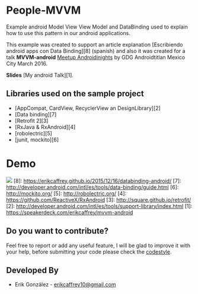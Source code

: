 # People-MVVM
Example android Model View View Model and DataBinding used to explain how to use this pattern in our android applications.

This example was created to support an article explanation [Escribiendo android apps con Data Binding][8] (spanish)
and also it was created for a talk **MVVM-android** [Meetup Androidinights](http://www.meetup.com/es/Androidinights/) by GDG Androidtitlan Mexico City March 2016. 

**Slides** [My android Talk][1]. 


Libraries used on the sample project
------------------------------------
* [AppCompat, CardView, RecyclerView an DesignLibrary][2]
* [Data binding][7]
* [Retrofit 2][3]
* [RxJava & RxAndroid][4]
* [robolectric][5]
* [junit, mockito][6]

# Demo
![](https://aa1a5cf3c6e3569b77b29843c3f5b6ba8b369090.googledrive.com/host/0B9hNKr5AY4xXTXktOS11VlBaemM/people.png)
[8]: https://erikcaffrey.github.io/2015/12/16/databinding-android/
[7]: http://developer.android.com/intl/es/tools/data-binding/guide.html
[6]: http://mockito.org/
[5]: http://robolectric.org/
[4]: https://github.com/ReactiveX/RxAndroid
[3]: http://square.github.io/retrofit/
[2]: http://developer.android.com/intl/es/tools/support-library/index.html
[1]: https://speakerdeck.com/erikcaffrey/mvvm-android


Do you want to contribute?
--------------------------

Feel free to report or add any useful feature, I will be glad to improve it with your help, before submitting your code please check the [codestyle](https://github.com/square/java-code-styles).

Developed By
------------

* Erik González  - <erikcaffrey10@gmail.com>

